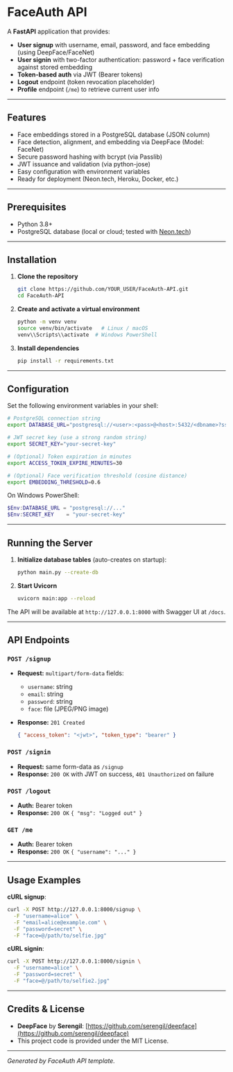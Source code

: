 # FaceAuth API

A **FastAPI** application that provides:

* **User signup** with username, email, password, and face embedding (using DeepFace/FaceNet)
* **User signin** with two-factor authentication: password + face verification against stored embedding
* **Token-based auth** via JWT (Bearer tokens)
* **Logout** endpoint (token revocation placeholder)
* **Profile** endpoint (`/me`) to retrieve current user info

---

## Features

* Face embeddings stored in a PostgreSQL database (JSON column)
* Face detection, alignment, and embedding via DeepFace (Model: FaceNet)
* Secure password hashing with bcrypt (via Passlib)
* JWT issuance and validation (via python-jose)
* Easy configuration with environment variables
* Ready for deployment (Neon.tech, Heroku, Docker, etc.)

---

## Prerequisites

* Python 3.8+
* PostgreSQL database (local or cloud; tested with [Neon.tech](https://neon.tech))

---

## Installation

1. **Clone the repository**

   ```bash
   git clone https://github.com/YOUR_USER/FaceAuth-API.git
   cd FaceAuth-API
   ```

2. **Create and activate a virtual environment**

   ```bash
   python -m venv venv
   source venv/bin/activate   # Linux / macOS
   venv\\Scripts\\activate  # Windows PowerShell
   ```

3. **Install dependencies**

   ```bash
   pip install -r requirements.txt
   ```

---

## Configuration

Set the following environment variables in your shell:

```bash
# PostgreSQL connection string
export DATABASE_URL="postgresql://<user>:<pass>@<host>:5432/<dbname>?sslmode=require"

# JWT secret key (use a strong random string)
export SECRET_KEY="your-secret-key"

# (Optional) Token expiration in minutes
export ACCESS_TOKEN_EXPIRE_MINUTES=30

# (Optional) Face verification threshold (cosine distance)
export EMBEDDING_THRESHOLD=0.6
```

On Windows PowerShell:

```powershell
$Env:DATABASE_URL = "postgresql://..."
$Env:SECRET_KEY    = "your-secret-key"
```

---

## Running the Server

1. **Initialize database tables** (auto-creates on startup):

   ```bash
   python main.py --create-db
   ```

2. **Start Uvicorn**

   ```bash
   uvicorn main:app --reload
   ```

The API will be available at `http://127.0.0.1:8000` with Swagger UI at `/docs`.

---

## API Endpoints

### `POST /signup`

* **Request:** `multipart/form-data` fields:

  * `username`: string
  * `email`: string
  * `password`: string
  * `face`: file (JPEG/PNG image)

* **Response:** `201 Created`

  ```json
  { "access_token": "<jwt>", "token_type": "bearer" }
  ```

### `POST /signin`

* **Request:** same form-data as `/signup`
* **Response:** `200 OK` with JWT on success, `401 Unauthorized` on failure

### `POST /logout`

* **Auth:** Bearer token
* **Response:** `200 OK` `{ "msg": "Logged out" }`

### `GET /me`

* **Auth:** Bearer token
* **Response:** `200 OK` `{ "username": "..." }`

---

## Usage Examples

**cURL signup**:

```bash
curl -X POST http://127.0.0.1:8000/signup \
  -F "username=alice" \
  -F "email=alice@example.com" \
  -F "password=secret" \
  -F "face=@/path/to/selfie.jpg"
```

**cURL signin**:

```bash
curl -X POST http://127.0.0.1:8000/signin \
  -F "username=alice" \
  -F "password=secret" \
  -F "face=@/path/to/selfie2.jpg"
```

---

## Credits & License

* **DeepFace** by **Serengil**: [https://github.com/serengil/deepface](https://github.com/serengil/deepface)
* This project code is provided under the MIT License.

---

*Generated by FaceAuth API template.*
